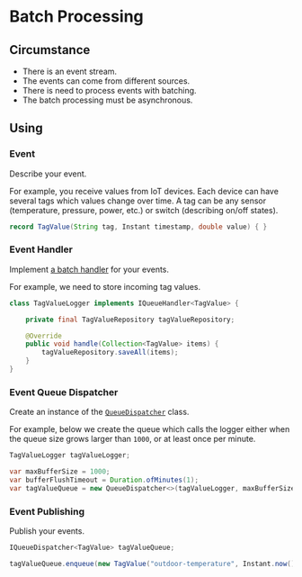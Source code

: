 # Batch Processing

## Circumstance

* There is an event stream.
* The events can come from different sources.
* There is need to process events with batching.
* The batch processing must be asynchronous.

## Using

### Event

Describe your event.

For example, you receive values from IoT devices. Each device can have several tags
which values change over time. A tag can be any sensor (temperature, pressure, power, etc.)
or switch (describing on/off states).

```java
record TagValue(String tag, Instant timestamp, double value) { }
```

### Event Handler

Implement [a batch handler](../asynchronizer/src/main/java/ru/asynchronizer/util/concurrent/IQueueHandler.java) for your events.

For example, we need to store incoming tag values.

```java
class TagValueLogger implements IQueueHandler<TagValue> {

    private final TagValueRepository tagValueRepository;

    @Override
    public void handle(Collection<TagValue> items) {
        tagValueRepository.saveAll(items);
    }
}
```

### Event Queue Dispatcher

Create an instance of the [`QueueDispatcher`](../asynchronizer/src/main/java/ru/asynchronizer/util/concurrent/QueueDispatcher.java) class.

For example, below we create the queue which calls the logger either when the queue size
grows larger than `1000`, or at least once per minute.

```java
TagValueLogger tagValueLogger;

var maxBufferSize = 1000;
var bufferFlushTimeout = Duration.ofMinutes(1);
var tagValueQueue = new QueueDispatcher<>(tagValueLogger, maxBufferSize, bufferFlushTimeout);
```

### Event Publishing

Publish your events.

```java
IQueueDispatcher<TagValue> tagValueQueue;

tagValueQueue.enqueue(new TagValue("outdoor-temperature", Instant.now(), 10));
```
